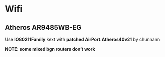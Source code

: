 # Wifi

## Atheros AR9485WB-EG

Use **IO80211Family** kext with **patched AirPort.Atheros40v21** by chunnann

**NOTE: some mixed bgn routers don’t work**
